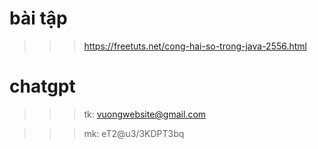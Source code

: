 # bài tập

> > > https://freetuts.net/cong-hai-so-trong-java-2556.html

# chatgpt

> > > tk: vuongwebsite@gmail.com

> > > mk: eT2@u3/3KDPT3bq
